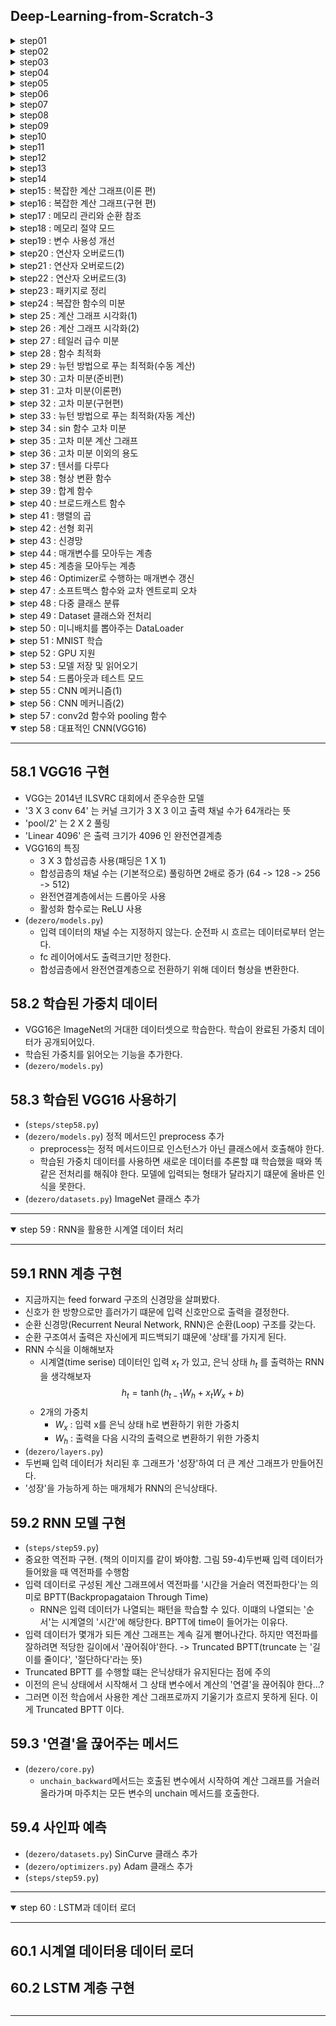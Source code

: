 ## Deep-Learning-from-Scratch-3

<details>
<summary>step01</summary>

---
## 1.1 변수란 
- 상자와 데이터는 별개
- 상자에 데이터가 들어감(할당)
- 상자 속을 보면 데이터를 알 수 있음(참조)

## 1.2 Variable 클래스 구현
- Variable 클래스 선언 
- 클래스로 인스턴스를 만듬. 인스턴스는 데이터를 담은 상자가 됨

## 1.3 [보충] 넘파이의 다차원 배열
- 0차원 배열(0차원 텐서) : 스칼라(scalar)
- 1차원 배열(1차원 텐서) : 벡터(vector) -> 축이 1개
- 2차원 배열(2차원 텐서)  : 행렬(matrix) -> 축이 2개
- 다차원 배열 : 텐서(tensor)
- 3차원 벡터와 3차원 배열은 다른 의
---

</details>

<details>
<summary>step02</summary>

---
## 2.1 힘수란 
- 어떤 변수로부터 다른 변수로의 대응 관계를 정한 것 (x -> *f* -> y)

## 2.2 Function 클래스 구현
- Variable 인스턴스를 다룰 수 있는 함수를 Function 클래스로 구현  
    - Function 클래스는 Variable 인스턴스를 입력받아 Variable 인스턴스를 출력함
    - Variable 인스턴스의 실제 데이터는 인스턴스 변수인 data에 있음

## 2.3 Function 클래스의 이용 
- DeZero 함수의 충족 사항   
    - Function 클래스는 기반 클래스로서, 모든 함수에 공통되는 기능을 구현한다.
    - 구체적인 함수는 Function 클래스를 상속한 클래스에서 구현한다.
- Note : Function 클래스의 forward 메서드는 예외를 발생시킨다. 이렇게 해두면 Function 클래스의 forward 메서드를 직접 호출한 사람에게 '이 메서드는  상속하여 구현해야 한다.' 는 사실을 알려줄 수 있다
---

</details>

<details>
<summary>step03</summary>

---
## 3.1 Exp 함수 구현 
- $y=e^x$ 구현. $e$는 자연로그의 밑, 2.718..., 오일러의 수, 네이피어 상수

## 3.2 함수 연결
- Function 클래스의 __call__ 메서드의 입,출력이 모두 Variable 인스턴스이기 때문에 함수 연결이 가능함
- $y=(e^{x^2})^2$ 계산도 가능
- 어려 함수로 구성된 함수를 **합성 합수** 라고 함
- 일련의 계산으로 계산 그래프로 그림 이유는? 
    - 계산 그래프를 이용하면 각 변수에 대한 미분을 효율적으로 계산할 수 있기 떄문임
    - 변수별 미분을 계산하는 알고리즘이 바로 **역전파**
---

</details>

<details>
<summary>step04</summary>

---
## 4.1 미분이란 
- 미분은 변화율 
    - 물체의 시간에 따른 위치 변화율(위치의 미분)은 속도
    - 시간에 대한 속도 변화율(속도의 미분)은 가속도 
- 정의는 '극한으로 가는 짧은 시간(순간)'에서의 변화량 
$$f'(x)=\displaystyle\lim_{h{\rightarrow}0}{\frac{f(x+h)-f(x)}{h}}$$
- $y=f(x)$가 어떤 구간에서 미분이 가능하다면 $f'(x)$ 도 함수이며, $f(x)$의 도함수라고 함

## 4.2 수치 미분 구현
- 컴퓨터는 극한을 취급할 수 없으니 극한과 비슷한 값으로 대체 
- $h=0.0001(=1e-4)$ 와 같은 매우 작은 값을 이용하여 함수의 변화량을 구하는 방법을 **수치미분**(numerical differentiation)이라고 함
- 수치 미분은 작은 값을 사용하여 '진정한 미분'을 근사함, 따라서 어쩔 수 없이 오차가 포함됨
- 이 오차를 줄이는 방법으로 '중앙차분', $f(x)$와 $f(x+h)$의 차이를 구하는 대신 $f(x-h)$와 $f(x+h)$의 차이를 구함

## 4.3 합성 함수의 미분
- 합성함수 $y=(e^{x^2})^2$ 의 미분
- 미분한 값이 3.297... 이라면, x를 0.5에서 작은 값만큼 변화시키면 y는 작은 값의 3.297...배만큼 변한다는 의미
- 복잡한 함수라도 원하는 함수를 선언한 후 미분 가능, 그러나 수치 미분의 문제가 있음

## 4.4 수치 미분의 문제점
- 수치 미분의 결과에는 오차가 포함되어있음 대부분의 경우 매우 작지만 어떤 계산이냐에 따라 커질 수도 있음
    - 오차가 포함되기 쉬운 이유는 주로 '자릿수 누락'
    - 차이를 구하는 계산은 주로 크기가 비슷한 값들을 다루므로 자릿수 누락이 생겨 유효 자릿수가 줄어들 수 있음
- 더 심각한 문제는 계산량이 많다는 점, 변수가 여러 개인 계산을 미분할 경우 변수 각각을 미분해야하기 떄문
- 신경망에서는 매개변수를 수백만 개 이상 사용하는 것은 일도 아님, 그래서 등장한 것이 **역전파**
- 수치 미분은 구현이 쉽고 거의 정확한 값을 얻을 수 있음, 이에 비해 역전파는 복잡한 알고리즘이라서 버그가 섞여 들어가기 쉬움
- 정확히 구현했는지 확인을 위해 수치미분 결과를 이용, 이를 **기울기 확인**(gradient checking)
---

</details>

<details>
<summary>step05</summary>

---
## 5.1 연쇄 법칙
- 역전파(backpropagation, 오차역전파법)를 이해하는 열쇠는 **연쇄 법칙**(chain rule)
- 연쇄 법칙에 따르면 합성 함수(여러함수가 연결된 함수)의 미분은 구성 함수 각각을 미분한 후 곱한 것과 같다고 함
- $a = A(x)$, $b = B(a)$, $y = C(b)$ $\Rightarrow$ $y = C(B(A(x)))$
$$\frac{dy}{dx} = \frac{dy}{db}\frac{db}{da}\frac{da}{dx}$$
$$\frac{dy}{dx} = \frac{dy}{dy}\frac{dy}{db}\frac{db}{da}\frac{da}{dx}$$
- $\frac{dy}{dy}$는 1

## 5.2 역전파 원리 도출
- 출력에서 입력 방향으로(즉, 역방향으로) 순서대로 계산
$$\frac{dy}{dx} = ((\frac{dy}{dy}\frac{dy}{db})\frac{db}{da})\frac{da}{dx}$$
- 미분값이 오른쪽에서 왼쪽으로 전파되는 것을 알 수 있음, 역전파 

## 5.3 계산 그래프로 살펴보기
- 순전파
$$x \rightarrow A \rightarrow a \rightarrow B \rightarrow b \rightarrow C \rightarrow y$$
- 역전파
$$\frac{dy}{dx} \leftarrow A'(x) \leftarrow \frac{dy}{da} \leftarrow B'(a) \leftarrow \frac{dy}{db} \leftarrow C'(b) \leftarrow \frac{dy}{dy}$$
- 위의 식을 잘 보면 역전파 시에는 순전파 시 이용한 데이터가 필요하다는 것을 알 수 있음 
- 따라서, 역전파를 구하려면 먼저 순전파를 하고 각 합수의 입력변수(x, a, b)의 값을 꼭 기억해둬야함 
---

</details>

<details>
<summary>step06</summary>

---
## 6.1 Variable 클래스 추가 구현
- 미분값도 저장하도록 확장

## 6.2 Function 클래스 추가 구현
- 미분을 계산하는 역전파(backward 메서드) 추가
- forward 메서드 호출 시 건네받은 Variable 인스턴스 유지 추가

## 6.3 Square 과 Exp 클래스 추가 구현
- $y=x^2$, $y=e^x$ 의 각 미분값을 곱해주는 함수 추가

## 6.4 역전파 구현
- 역전파는 $\frac{dy}{dy}=1$ 에서 시작, 출력 y의 미분값을 np.array(1.0)
---

</details>

<details>
<summary>step07</summary>

---
## 7.1 역전파 자동화의 시작
- 역전파 자동화는 변수와 함수의 '관계'를 이해하는 데서 출발
- 함수의 입장에서 변수는 입력 변수(input)와 출력 변수(output)
- 변수의 입장에서 함수는 창조자(creator), 함수에 의해 변수가 만들어짐
- 동적 계산 그래프는 실제 계산이 이루어질 때 변수에 관련 '연결'을 기록하는 방식으로 만들어짐
- Define-by-Run : 데이터를 흘려보냄으로써(Run 함으로써) 연결이 규정된다(Define 된다)는 뜻
- $x \longrightarrow A \longrightarrow a \longrightarrow B \longrightarrow b \longrightarrow C \longrightarrow y$
- $x\xleftarrow{\text{input}}A\xleftarrow{\text{creator}}a\xleftarrow{\text{input}}B\xleftarrow{\text{creator}}b\xleftarrow{\text{input}}C\xleftarrow{\text{creator}}y$

## 7.2 역전파 도전!
```python
y.grad = np.array(1.0)

C = y.creator # 1. 함수를 가져온다.
b = C.input # 2. 함수의 입력을 가져온다.
b.grad = C.backward(y.grad) # 3. 함수의 backword 메서드를 호출한다.
```
```python
B = b.creator # 1. 함수를 가져온다.
a = B.input # 2. 함수의 입력을 가져온다.
a.grad = B.backward(b.grad) # 3. 함수의 backword 메서드를 호출한다.
```
```python
A = a.creator # 1. 함수를 가져온다.
x = A.input # 2. 함수의 입력을 가져온다.
x.grad = A.backward(a.grad) # 3. 함수의 backword 메서드를 호출한다.
```

## 7.3 backward 메서드 추가
(step07.py)

---

</details>

<details>
<summary>step08</summary>

---

## 8.1 현재의 Variable 클래스
- 현재 backward 함수는 이전의 backward를 호출하는 함수
- self.creator 가 None인 변수를 찾을 때까지 backward에서 backward를 호출하고 또 호출하고... 계속 반복 $\rightarrow$ 재귀 구조

## 8.2 반복문을 이용한 구현
(step08.py)

## 8.3 동작 확인
- 재귀보다 반복문이 더 효율적인 이유? 
    - 재귀는 함수를 재귀적으로 호출할 떄 마다 중간 결과를 메모리에 유지하면서(스택을 쌓으면서) 처리를 이어감. 그러나 요즘 컴퓨터의 메모리가 넉넉한 편이여서 큰 문제가 되지 않음.

---

</details>

<details>

<summary>step09</summary>

---
## 9.1 파이썬 함수로 이용하기 
- 기존 방식의  불편한 점 : Square 클래스의 인스턴스 생성 후 호출 
    - 해결방법 : 파이썬 함수 (step09.py)
```
x = Variable(np.array(0.5))
f = Square()
y = f(x)
```

## 9.2 backward 메서드 간소화
- 역전파할 때마다 작성했던 `y.grad = np.array(1.0)` 생략
    - 해결방법 : `np.ones_like()` ( + data, grad 데이터 타입을 같게 하기 위함)

## 9.3 ndarray 만 취급하기
- float, int 타입을 사용하지 않도록 하기 위한 처리
- numpy 의 독특한 관례?!
```
# 예상한 결과
x = np.array([1.0])
y = x ** 2
print(type(x), x.ndim) -> <class 'numpy.ndarray'> 1
print(type(y))         -> <class 'numpy.ndarray'>
```

```
# 문제의 결과 : 출력이 float이 나와버림 (오호...)
x = np.array(1.0)
y = x ** 2
print(type(x), x.ndim) -> <class 'numpy.ndarray'> 0
print(type(y))         -> <class 'numpy.float64'>
```
- 스칼라 값을 걸러내기 위해서 $\rightarrow$ `np.isscalar()`

---

</details>

<details >

<summary>step10</summary>

---
## 10.1 파이썬 단위 테스트
- 파이썬 테스트 때는 표준 라이브러리에 unittest 를 사용하면 편함
- unittest.TestCase를 상속한 SquareTest 클래스 구현
- 기억할 규칙
    - 테스트할 때는 test로 시작하는 메서드를 만들고 그 안에 테스트할 내용을 적음
    - 출력과 기대값이 같은지 확인

```
$ python -m unittest steps/step10.py
``` 
- `-m unittest` 인수를 제공하면 테스트 모드로 실행 가능
- OR python 파일에 `unittest.main()` 추가

## 10.2 square 함수의 역전파 테스트
- (step10.py)

## 10.3 기울기 확인을 이용한 자동 테스트
- 미분의 기댓값을 손으로 입력했으나 이부분은 자동화할 방법이 있다 : 기울기 확인
    - 기울기 확인 : 수치 미분으로 구한 결과와 역전파로 구한 결과를 비교 
- `np.allclose(a, b, rtol=1e-05, atol=1e-08)` : a, b 값이 가까운지 판정, `|a - b| <= (atol + rtol * |b|)` 조건을 만족하면 True

## 10.4 테스트 정리 
- 테스트 파일들은 하나의 장소에 모아 관리하는 것이 일반적
```
$ python -m unittest discover tests
```
- discover 하위 명령을 사용하면 지정한 디렉터리에서 테스트 파일이 있는지 검색하고 발견한 모든 파일을 실행함
- 기본적으로 지정한 디렉터리에서 이름이 test*.py 형태인 파일을 테스트 파일로 인식함(변경할 수 있음)
- DeZero의 깃허브는 트래비스 CI 라는 지속적 통합(CI) 서비스를 연계해둠
    - push -> pull request 병합 -> 매시간 자동으로 테스트 실행 되도록 설정
    - 배지까지 표기하면 소스 코드의 신뢰성을 줄 수 있음

---

</details>

<details>

<summary>step11</summary>

---
## 11.1 Function 클래스 수정 
- 이전 Function 클래스는 '하나의 인수'만 받고 '하나의 값'만 반환
- 지금 인수와 반환값의 타입을 리스트로 바꿈

## 11.2 Add 클래스 구현
- (step11.py)

---

</details>

<details>
<summary>step12</summary>

---
## 12.1 첫 번쨰 개선 : 함수를 사용하기 쉽게
- '정의'할 떄 인수에 별표를 붙이면 호출할 떄 넘긴 인수들을 별표에 붙인 인수 하나로 모아서 받을 수 있음

## 12.2 두 번째 개선 : 함수를 구현하기 쉽도록
- `paking` : 여러개의 객체를 하나의 객체로 합쳐줌 (매개변수에서 *)
- `unpacking` : 여러개의 객체를 포함하고 있는 하나의 객체를 풀어줌 (인자 앞에 *)

## 12.3 add 함수 구현
- (step12.py)
---

</details>

<details>
<summary>step13</summary>

---
## 13.1 가변 길이 인수에 대응한 Add 클래스의 역전파
- 덧셈의 역전파는 출력쪽에서 전해지는 미분값에 1을 곱한값, 상류에서 흘러오는 미분값을 그대로 흘려보내는 것 

## 13.2 Variable 클래스 수정
- (step13.py)

## 13.3 Square 클래스 구현
- (step13.py)
- 단수형인 input에서 복수형인 inputs로 받을 수 있게 수정

---

</details>

<details>
<summary>step14</summary>

---
## 14.1 문제의 원인
```
x = Variable(np.array(3.0))
y = add(x, x)
print('y', y.data)

y.backward()
print('x.grad', x.grad)

>>> y 6.0
>>> x.grad 1
```
- 왜 미분값이 틀렸을까...? 
    - -> 출력쪽에서 전해지는 미분값을 그래도 대입하여 같은 변수를 반복해서 사용할 경우 전파되는 미분값이 덮어쓰여지는 것!!

## 14.2 해결책
- (step14.py)

## 14.3 미분값 재설정
- (step14.py)

---

</details>

<details>
<summary>step15 : 복잡한 계산 그래프(이론 편)</summary>

---
## 15.1 역전파의 올바른 순서
- 같은 변수를 반복해서 사용하거나 여러 변수를 입력받는 함수를 사용하는 계산도 할 수 있어야함
- 현재 복잡한 연결의 역전파는 불가능
- 이를 구현하기 위해 비교적 간단한 그래프에서 시작하려고 함

## 15.2 현재의 DeZero
- 아래의 코드를 보면 처리할 함수는 리스트의 끝에 추가하고 끝에서 꺼낸다
```
class Variable:
...
    def backward(self):
        ...
        while funcs:
            f = funcs.pop()
            ...
            for x, gx in zip(f.input, gxs):
                ...
                funcs.append(x.creator)

```
- 그동안 다뤘던 함수는 항상 하나의 함수를 꺼냈기 때문에 순서를 고려하지 않음

## 15.3 함수 우선순위
- funcs 리스트에 있는 함수 중 출력 쪽에 더 가까운 함수를 꺼낼 수 있어야함
- 변수-함수 를 하나의 세대로 묶어서 입력쪽에 있을 수록 0세대, 출력쪽에 있을 수록 4세대로 먼저 계산해야할 함수를 알 수 있다

---

</details>

<details>
<summary>step16 : 복잡한 계산 그래프(구현 편)</summary>

---
## 16.1 세대 추가
- Variable, Function 클래스에 변수 generation 추가 (step16.py)

## 16.2 세대 순으로 꺼내기 
- sort 메서드를 통해서 generation을 오름차순으로 정렬

## 16.3 Variable 클래스의 backward
- 중첩 합수 : 메서드 안에 메서드 
    - 감싸는 메서드 안에서만 사용한다
    - 감싸는 메서드에 정의된 변수를 사용해야 한다

## 16.4 동작 확인
- (step16.py)

---

</details>


<details>

<summary>step17 : 메모리 관리와 순환 참조</summary>

---
## 17.1 메모리 관리
- 파이썬은 필요 없어진 객체를 메모리에서 자동으로 삭제함
- 코드를 제대로 작성할지 않으면 메모리 누수 또는 메모리 부족 등의 문제가 발생
- 특히 신경망에서는 큰 데이터를 다루는 경우가 많아서 메모리 관리를 제대로 하지 않으면 실행 시간이 오래걸리는 (GPU의 경우 실행할 수조차 없는) 일이 자주 발생함
- 파이썬의 메모리 관리 방식
    1. 참조(reference)수를 세는 방식 : 참조 카운트
    2. 세대(generation)를 기준으로 쓸모없어진 객체(garbage)를 회수(collection)하는 방식 : GC(garbage collection)

## 17.2 참조 카운트 방식의 메모리 관리
- 모든 객체는 카운트가 0인 상태로 생성되고 다른 객체가 참조할 떄 마다 1씩 증가 
- 반대로 객체에 참조가 끊길 때 1씩 감소하다가 0이 되면 파이썬 인터프리터가 회수
- 참조 카운트가 증가하는 경우
    - 대입 연산자를 사용할 떄
    - 함수에 인수로 전달할 때
    - 컨테이너 타입 객체(리스트, 튜플, 클래스 등)에 추가할 때
    ```
    a = obj() # 변수에 대입 : 참조 카운트 1
    f(a) # 함수에 전달 : 함수 안에서는 참조 카운트 2
    # 함수 완료 : 빠져나오면 참조 카운트 1
    a = None # 대입 해제 : 참조 카운트 0
    ```
- 참조 카운트로 해결할 수 없는 문제 -> 순환참조

## 17.3 순환 참조
- 순환 참조 (circular reference) : 참조 카운트가 0이 되지 않고 삭제가 되지 않음
```
a = obj()
b = obj()
c = obj()

a.b = b
b.c = c
c.a = a

a = b = c = None
```
- GC 는 참조 카운트보다 더 영리한 방법으로 불필요한 객체를 찾아냄
- GC 는 메모리가 부족해지는 시점에 파이썬 인터프리터에 의해 자동으로 호출, 물론 명시적 호출도 가능 (gc 모듈 임포트해서 gc.collect() 실행)
- 순환 참조를 만들지 않는 것이 좋음 

## 17.4 weakref 모듈
- weakref.ref 함수를 사용하여 약한 참조를 만들 수 있음
- 약한 참조란 다른 객체를 참조하되 참조 카운트는 증가시키지 않음 

## 17.5 동작 확인
- (step17.py)

---

</details>

<details>

<summary>step18 : 메모리 절약 모드</summary>

---
## 18.1 필요 없는 미분값 삭제
- 모든 변수의 미분값이 생기는 것을 정하는 옵션을 추가 (step18.py)

## 18.2 Function 클래스 복습
- 미분을 하려면 순전파를 수행한 뒤 역전파를 해주면 된다
- 그리고 역전파 시에는 순전파의 결과가 필요하기 떄문에 기억해둔다
- 역전파를 구하지 않는 경우라면 순전파의 모든 결과를 기억할 필요는 없다
- 학습의 경우 미분값을 구해야하지만 추론 시에는 단순히 순전파만 하기 때문에 중간 결과가 필요없다

## 18.3 Config 클래스를 활용한 모드 전환
- 역전파 활성 모드 / 비활성 모드 전환 구조를 위해 `Config` 클래스 선언
- [CAUTION] 설정 데이터는 단 한군데만 존재하는 것이 좋음. 그래서 Config 클래스는 인스턴스화 하지않고 '클레스' 상태로 이용. 인스턴스는 여러 개 생성할 수 있지만 클래스는 항상 하나만 존재하기 때문임

## 18.4 모드 전환
- (step18.py)

## 18.5 with 문을 활용한 모드 전환
- `with` 후처리를 자동으로 수행할 떄 사용하는 구문 예. open, close
- contextlib.contextmanager 데코레이터를 활용해서 config를 설정함 (step18.py)
- getattr 클래스의 값을 꺼내옴, setattr 새로움 값으로 설정가능

---

</details>

<details>

<summary>step19 : 변수 사용성 개선</summary>

---
## 19.1 변수 이름 지정
- 많은 변수를 처리할 것이기에 이름을 붙이기로 함 
- 이후 시각화때도 사용할 수 있음

## 19.2 ndarray 인스턴스 변수
- Variable은 데이터를 담는 '상자' -> 중요한 것은 상자가 아니라 그 안의 '데이터'
- ndarray 의 인스턴스 변수를 사용할 수 있도로고 확장 -> `@property`

## 19.3 len 함수와 print 함수
- (step19.py)

---

</details>

<details>

<summary>step20 : 연산자 오버로드(1)</summary>

---
## 20.1 Mul 클래스 구현
- (step20.py)

## 20.2 연산자 오버로드
- 곱셈 연산자 *를 오버로드 -> `__mul__(self, other)`
- (step20.py)

---

</details>

<details>

<summary>step21 : 연산자 오버로드(2)</summary>

---
## 21.1 ndarray와 함께 사용하기
- `a * np.array(2.0)` 가능하게 하기 위해 as_variable 함수 준비 

## 21.2 float, int와 함께 사용하기
- (step21.py)

## 21.3 문제점 1 : 첫 번째 인수가 float나 int인 경우
- `2.0 * x` 가능하려면 -> `__rmul__(self, other)` 필요함
- (step21.py)

## 21.4 문제점 2 : 좌항이 ndarray 인스턴스인 경우 
- `ndarray + Variable` -> ndarray의 `__add__` 메서드가 호출됨
- 연산자 우선순위를 정해야함 -> `__array_priority__`
    - 우선순위를 정하지 않을 경우 -> `[varivale([3.])]`
    - 우선순위를 정했을 경우 -> `varivale([3.])`

---

</details>

<details>

<summary>step22 : 연산자 오버로드(3)</summary>

---
## 22.1 음수(부호 변환)
- 새로운 연산자를 추가하는 순서
    1. Function 클래스를 상속하여 원하는 함수 클래스 구현(예. Mul 클래스)
    2. 파이썬 함수로 사용할 수 있도록 함(예. mul 함수)
    3. Variable 클래스의 연산자를 오버로드 함(예. Variable.__mul__=mul)
- 위 순서를 반복함 (step22.py)

## 22.2 뺄셈
- 덧셈과 곱셈은 좌항과 우항의 순서를 바꿔도 결과가 같기 때문에 둘을 구별할 필요가 없었으나 뺄셈에서는 구별해야함(`x0 - x1`과 `x1 - x0`의 값은 다름) 따라서 우항을 대상으로 했을 떄 적용할 함수인 rsub(x0, x1)을 별도로 준비해야함

## 22.3 나눗셈
- (step22.py)

## 22.4 거듭제곱
- (step22.py)

---

</details>

<details>

<summary>step23 : 패키지로 정리</summary>

---
## 23.1 파일 구성
- dezero 라는 공통의 디렉터리를 만듬 -> 패키지
```
# 최종 파일 구성
.
├── dezero
│   ├── __init__.py
│   ├── core_simple.py
│   ├── ...
│   └── utils.py
│
├── steps
│   ├── step01.py
│   ├── step02.py
│   ├── ...
│   └── step60.py
│
```

## 23.2 코어 클래스 옮기기
- steps/step22.py -> dezero/core_simple.py

## 23.3 연산자 오버로드
- (dezero/core_simple.py, dezero/__init__.py)

## 23.4 실제 __init__.py 파일
- (dezero/__init__.py)

## 23.5 dezero 임포트하기
- (step23.py)
- `if '__file__' in globals():` -> __file__ 이라는 전역변수가 정의되어 있는지 확인
    - (참고) `__file__` 변수는 파이썬 인터프리터의 인터랙티브 모드와 구글 콜랩에서 실행하는 경우 정의되어있지 않음

---

</details>

<details>

<summary>step24 : 복잡한 함수의 미분</summary>

---
## 24.1 Sphere 함수
- $z=x^2 + y^2$

## 24.2 matyas 함수
- $z= 0.26(x^2 + y^2) - 0.48xy$

## 24.3 Goldstein-Price 함수
$$
\begin{aligned}
f(x, y)=&\ [1+(x+y+1)^2(19-14x+3x^2-14y+6xy+3y^2)]\\
&\ [30+(2x-3y)^2(18-32x+12x^2+48y-36xy+27y^2)]
\end{aligned}
$$ 

## [칼럼] Define-by-Run
- 딥러닝 프레임워크는 동작 방식에 따라 크게 두 가지로 나뉨
    1. 정적 계산 그래프, Define-and-Run
    2. 동적 계산 그래프, Define-by-Run
### 1. Define-and-Run(정적 계산 그래프 방식)
- 직역하면 '계산 그래프를 정의한 다음 데이터를 흘려보낸다'
- 계산 그래프 정의는 사용가자 제공하고, 프레임워크는 주어진 그래프를 컴퓨터가 처리할 수 있는 형태로 변환(컴파일)하여 데이터를 흘려보내는 식
```
# 가상의 Define-and-Run 방식 프레임워크용 코드 예

# 계산 그래프 정의
a = Variable('a')
b = Variable('b')
c = a * b
d = c + Constant(1)

# 계산 그래프 컴파일
f = compile(d)

# 데이터 흘려보내기
d = f(a=np.array(2), b=np.array(3))
```
- 위 정의한 계싼 그래프 4줄의 코드는 실제 계산이 이루어지지 않음, 실제 '수치'가 아닌 기호를 대상으로 프로그래밍 됐음 -> 기호프로그래밍
- 추상적인 계산 절차를 코딩해야함
- 도메인 특화 언어(Domain-Specific-Language, DSL) 사용
    - 프레임워크 자체의 규칙들로 이루어진 언어 
    - 예. 상수는 Constant에 담아라 라는 규칙, 조건에 따라 분기하고 싶다면 if문 \
    (텐서플로에서는 if문의 역할로 tf.cond 연산을 사용)
    ```python
    import tensorflow as tf

    flg = tf.placeholder(dtype=tf.bool)
    x0 = tf.placeholder(dtype=tf.float32)
    x1 = tf.placeholder(dtype=tf.float32)
    y = tf.cond(flg, lambda: x0+x1, lambda: x0*x1) # if문 역할
    ```
    - 딥러닝 여명기에는 Define-and-Run 방식 프레임워크가 대부분
    - 대표적으로 텐서플로, 카페, CNTK (텐서플로 2.0부터는 Define-by-Run 방식도 도입)
    - 다음 세대로 등장한 것이 DeZero에도 채용할 Define-by-Run

### 2. Define-by-Run(동적 계산 그래프 방식)
- '데이터를 흘려보냄으로써 계산 그래프가 정의된다' 
- '데이터 흘려보내기'와 '게산 그래프 구축' 동시에 이루어지는 것이 특징
- DeZero의 경우 사용자가 데이터를 흘려보낼 때 자동으로 계산 그래프를 구성하는 '연결(참조)'를 만듬 \
이 연결이 DeZero의 계산 그래프에 해당함 \
구현 수준에서는 연결리스트로 표현되는데 이를 사용하면 계산이 끝난 후 역방향으로 추적할 수 있음
- Define-by-Run 방식 프레임워크는 넘파이를 사용하는 일반적인 프로그래밍과 같은 형태로 코딩이 가능함
```python
import numpy as np
from dezero import Variable

a = Variable(np.ones(10))
b = Variable(np.ones(10)*2)
c = b * a
d = c + 1
print(d)
```
- 2015년 체이너에 의해 처음 제창되고 이후 많은 프레임워크에 채용되고 있음
- 대표적으로 파이토치, MXNet, DyNet, 텐서플로(2.0 이상에서는 기본값)

### 정적/동적 계산 그래프 방식 장점
||Define-and-Run(정적 계산 그래프)|Define-by-Run(동적 계산 그래프)|
|:--:|:--|:--|
|장점|- 성능이 좋다 <br> - 신경망 구조를 최적화하기 쉽다 <br> - 분산 학습 시 더 편리하다|- 파이썬으로 계산 그래프를 제어할 수 있다 <br> - 디버깅이 쉽다 <br> - 동적인 계산 처리에 알맞다 |
|단점|- 독자적인 언어(규칙)을 익혀야한다 <br> - 동적 계산 그래프를 만들기 어렵다 <br> - 디버깅하기 매우 어려울 수 있다| - 성능이 낮을 수 있다|
- 성능이 중요할 떄는 Define-and-Run
- 사용성이 중요할 떄는 Define-by-Run

---

</details>

<details>

<summary>step 25 : 계산 그래프 시각화(1)</summary>

---
## 25.1 Graphviz 설치하기
- Graphviz 그래프를 시각화 해주는 도구(계산 그래프와 같이 노드와 화살표로 이뤄진 데이터 구조)
    ```
    $ brew install graphviz
    ```
- dot 명령
    ```
    $ dot sample.dot -T png -o sample.png
    ```
    - -o 파일 이름 
    - -T 출력 파일의 형식을 지정 

## 25.2 DOT 언어로 그래프 작성하기
- (dot/sample_1.dot, dot/sample_1.png)

## 25.3 노드에 속성 지정하기 
- 노드의 '색'과 '모양'을 지정할 수 있음
- 각 줄의 '1', '2' 는 노드의 ID를 나타냄, 0 이상의 정수이며 중복되면 안됨
- 해당 ID에 부여할 속성을 대괄호 []안에 적음
- (dot/sample_2.dot, dot/sample_2.png)
- (dot/sample_3.dot, dot/sample_3.png)

## 25.4 노드 연결하기
- ID를 '->' 로 연결하면 됨
- (dot/sample_4.dot, dot/sample_4.png)
---

</details>

<details>

<summary>step 26 : 계산 그래프 시각화(2)</summary>

---
## 26.1 시각화 코드 예
- 계산 그래프를 시각화하는 함수 `get_dot_graph` 라는 이름으로 `dezero/utils.py` 에 구현
- (`get_dot_graph` 구현 후 예시를 코드로 보여줌)

## 26.2 계산 그래프에서 DOT 언어로 변환하기
- (dezero/utils.py)

## 26.3 이미지 변환까지 한번에
- (dezero/utils.py)
---

</details>

<details>

<summary>step 27 : 테일러 급수 미분</summary>

---
## 27.1 sin 함수 구현
- $y=\sin(x)$ 일 때 그 미분은 $\frac{\partial{y}}{\partial{x}}=\cos(x)$
- (steps/step27.py)

## 27.2 테일러 급수 이론
- 테일러 급수란 어떤 함수를 다항식으로 근사하는 방법
- 점 a 에서 f(x)의 테일러 급수. a는 임의의 값, $f'$는 1차 미분, $f''$는 2차 미분, $f'''$는 3차 미분을 뜻함. !기호는 계승(factorial)을 뜻하며 5! = 5 x 4 x 3 x 2 x 1 =120 
    $$f(x)=f(a)+f'(a)(x-a)+\frac{1}{2!}f''(a)(x-a)^2+\frac{1}{3!}f'''(a)(x-a)^3+\cdots$$
- a = 0일 떄의 테일러 급수를 매클로린 전개(Maclaurin's series)라고도 함
    $$f(x)=f(0)+f'(0)x+\frac{1}{2!}f''(0)x^2+\frac{1}{3!}f'''(0)x^3+\cdots$$
- $f(x)=\sin(x)$를 적용해보자
    $$\sin(x)=\frac{x}{1!}-\frac{x^3}{3!}+\frac{x^5}{5!}-\cdots = \displaystyle\sum_{i=0}^{\infty}{\frac{x^{2i+1}}{(2i+1)!}}$$

## 27.3 테일러 급수 구현
- (steps/step27.py)

## 27.4 계산 그래프 시각화
- (steps/step27.py)

---

</details>

<details>

<summary>step 28 : 함수 최적화</summary>

---
## 28.1 로젠브록 함수
- 최적화란 어떤 함수가 주어졌을 때 그 최솟값(또는 최댓값)을 반환하는 '입력(함수의 인수)'을 찾는 일
- 로젠브록 함수(Rosenbrock function)
    $$y=100(x_1-x_0^2)^2+(1-x_0)^2$$
- 답부터 이야기하면 최솟값이 되는 지점은 $(x_0, x_1)=(1, 1)$ 

## 28.2 미분 계산하기
- $(x_0, x_1)=(0.0, 2.0)$ 에서의 미분을 구해보자

## 28.3 경사하강법 구현
- (steps/step28.py)

---

</details>

<details>

<summary>step 29 : 뉴턴 방법으로 푸는 최적화(수동 계산)</summary>

---
## 29.1 뉴턴 방법을 활용한 최적화 이론

$$f(x)=f(a)+f'(a)(x-a)+\frac{1}{2!}f''(a)(x-a)^2+\frac{1}{3!}f'''(a)(x-a)^3+\cdots$$
- 위의 테일러 급수는 1차 미분, 2차 미분, ... 형태로 증가하는데 이를 어느 시점에 중단하면 아래와 같이 $f(x)$를 근사적으로 나타낼 수 있음
    $$f(x)\simeq f(a)+f'(a)(x-a)+\frac{1}{2!}f''(a)(x-a)^2$$
- 근사한 2차 함수는 $y = f(x)$ 에 접하는 곡선으로 2차 함수의 최솟값은 미분 결과가 0인 위치를 확인 하면 됨
    $$
    \begin{aligned}
    \frac{d}{dx}(f(a)+f'(a)(x-a)+\frac{1}{2!}f''(a)(x-a)^2) &= 0 \\
    f'(a) + f''(a)(x-a) &= 0 \\
    x &= a - \frac{f'(a)}{f''(a)}
    \end{aligned}
    $$
- 경사하강법 $x \leftarrow x - \alpha f'(x)$ : 스칼라 값인 $\alpha$를 통해 갱신
- 뉴턴 방법 $x \leftarrow - \frac{f'(x)}{f''(x)}$ : 2차 미분을 활용하여 갱신

## 29.2 뉴턴 방법을 활용한 최적화 구현
- 2차 미분은 아직 자동이 안되므로 수동으로 구하면
    $
    \begin{align}
    y &= x^4 - 2x^2 \\
    \frac{\partial{y}}{\partial{x}} &= 4x^3 - 4x \\
    \frac{\partial^2{y}}{\partial{x^2}} &= 12x^2 - 4
    \end{align}
    $

---

</details>

<details>

<summary>step 30 : 고차 미분(준비편)</summary>

---
## 30.1 확인 1 : Variable 인스턴스 변수
- Variable 클래스의 인스턴스 변수에 대한 복습
```python
class Variable:
    def __init__(self, data, name=None):
        if data is not None:
             if not isinstance(data, np.ndarray):
                  raise TypeError('{}은(는) 지원하지 않습니다.'.format(type(data)))

        self.data = data
        self.name = name
        self.grad = None
        self.creator = None
        self.generation = 0 
```
- 주의할 것은 `data`, `grad` 모두 `ndarray` 인스턴스로 저장한다는 사실
- x = Variabel(np.array(2.0)) -> x.data = object
- x.backward(), x.grad = np.array(1.0) -> x.grad = object

## 30.2 확인 2 : Function 클래스
- Function 클래스의 __call__ 메서드 복습
```python
class Function:
    def __call__(self, *inputs):
        inputs = [as_variable(x) for x in inputs]
        # 순전파 메인 처리
        xs = [x.data for x in inputs]
        ys = self.forward(*xs) 
        if not isinstance(ys, tuple): 
          ys = (ys,)
        outputs = [Variable(as_array(y)) for y in ys]
        
        if Config.enable_backprop:
            self.generation = max([x.generation for x in inputs]) 
            # '연결'을 만듦
            for output in outputs:
                output.set_creator(self)
            self.inputs = inputs 
            self.outputs = [weakref.ref(output) for output in outputs]
        return outputs if len(outputs) > 1 else outputs[0]
```
- 순전파의 메인 처리에서 inputs의 data를 꺼내 리스트에 모으고 forward를 계산
- 연결에서 Variabel과 Function의 관계가 만들어짐, 변수에서 함수로의 연결은 set_creator 메서드에서 만들어짐, 또한 함수의 inputs와 outputs 인스턴스 변수에 저장하여 연결을 유지

## 30.3 확인 3 : Variable 클래스의 역전파 
- backward 메서드 복습
```python
class Variable:
    ...

    def backward(self, retain_grad=False):
      if self.grad is None:
           self.grad = np.ones_like(self.data)
      
      funcs = []
      seen_set = set()

      def add_func(f):
           if f not in seen_set:
                funcs.append(f)
                seen_set.add(f)
                funcs.sort(key=lambda x: x.generation)
      
      add_func(self.creator)
      
      while funcs:
           f = funcs.pop() 

           # 역전파 계산(메인 처리)
           gys = [output().grad for output in f.outputs] # 1
           gxs = f.backward(*gys) # 2
           if not isinstance(gxs, tuple): 
                gxs = (gxs,) 
            
           for x, gx in zip(f.inputs, gxs): # 3
                if x.grad is None:
                      x.grad = gx 
                else:
                      x.grad = x.grad + gx 

                if x.creator is not None:
                     add_func(x.creator)
           if not retain_grad:
                for y in f.outputs:
                     y().grad = None 
```
- 1에서 인스턴스 변수인 grad를 리스트로 모음
- 2에서 backward 메서드에는 ndarray 인스턴스가 담긴 리스트가 전달
- 3에서 출력쪽에서 전파하는 미분값(gxs)을 함수의 입력변수(f.inputs)의 grad로 설정
---

</details>

<details>

<summary>step 31 : 고차 미분(이론편)</summary>

---
## 31.1 역전파 계산 
- 계산의 '연결'은 `Function` 클래스의 `__call__` 메서드에서 만들어짐이 중요
```python
class Sin(Function):
    ...

    def backward(self, gy):
        x = self.inputs[0].data
        gx = gy * np.cos(x) # 구체적인 게산이 이루어짐
        return gx
```
- 만약 역전파를 계산할 때도 '연결' 이 만들어진다면 고차미분을 자동으로 계산할 수 있음!!
- gx.backward()를 호출함으로써 x에 대한 미분이 한 번 더 이루어짐. 즉, x의 2차 미분!

## 31.2 역전파로 계산 그래프 만들기
- DeZero는 Variable 인스턴스를 사용해서 일반적인 계산(순전파)을 하는 시점에 '연결'이 만들어짐
- 즉, 함수의 backward 메서드에서도 ndarray 인스턴스가 아닌 Variable 인스턴스를 사용하면 '연결'이 만들어짐

---

</details>

<details>

<summary>step 32 : 고차 미분(구현편)</summary>

---
## 32.1 새로운 DeZero로!
- 가장 중요한 변화는 Variable 클래스의 인스턴스 변수인 `grad`
- (`dezero/core.py`)

## 32.2 함수 클래스의 역전파
- 역전파 계산은 Variable 인스턴스에 대해 이루어짐
- (`dezero/core.py`)

## 32.3 역전파를 더 효율적으로(모드 추가)
- '역전파 비활성 모드'로 전환하여 역전파 처리를 생략
- 2차 미분이 필요할 경우 `create_graph`를 `True`로 설정

## 32.4 __init__.py 변경
- (`dezero/__init__.py`)

---

</details>

</details>

<details>

<summary>step 33 : 뉴턴 방법으로 푸는 최적화(자동 계산)</summary>

---
## 33.1 2차 미분 계산하기
- (`steps/step33.py`)

## 33.2 뉴턴 방법을 활용한 최적화
- (`steps/step33.py`)

---

</details>

<details>

<summary>step 34 : sin 함수 고차 미분</summary>

---
## 34.1 sin 함수 구현
- (`dezero/functions.py`)

## 34.2 cos 함수 구현
- (`dezero/functions.py`)

## 34.3 sin 함수 고차 미분
- (`steps/step34.py`)

---

</details>

<details>

<summary>step 35 : 고차 미분 계산 그래프</summary>

---
## 35.1 tanh 함수 미분
- `tanh` 는 쌍곡탄젠트 혹은 하이퍼볼릭 탄젠트 라고 읽음
$$y = \tanh(x)=\frac{e^x-e^{-x}}{e^x+e^{-x}}$$
- 입력을 `-1 ~ 1` 사이의 값으로 변환
- 분수 함수의 미분 공식
$$\bigg( \frac{f(x)}{g(x)} \bigg)' = \frac{f'(x)g(x)-f(x)g'(x)}{g(x)^2}$$
- 자연로그에 대해 $\frac{\partial e^x}{\partial x}=e^x$ 이고 $\frac{\partial e^{-x}}{\partial x}=-e^{-x}$ 인 점을 이용하면 아래와 같은 식을 얻음

$$\begin{align}
   \frac{\partial \tanh(x)}{\partial x}&=\frac{(e^x+e^{-x})(e^x+e^{-x})-(e^x-e^{-x})(e^x-e^{-x})}{(e^x+e^{-x})^2} \\
   &= 1-\frac{(e^x-e^{-x})(e^x-e^{-x})}{(e^x+e^{-x})^2} \\
   &= 1-\tanh(x)^2 \\
   &= 1-y^2
\end{align}$$

## 35.2 tanh 함수 구현
- (`dezero/functions.py`)

## 35.3 고차 미분 계산 그래프 시각화
- (`steps/step35.py`)

---

</details>

<details>

<summary>step 36 : 고차 미분 이외의 용도</summary>

---
## 36.1 double backprop 의 용도
- 다음의 두 식이 주어졌을 때 x = 2.0에서 z의 미분 $\frac{\partial z}{\partial x}$ 를 구하라
$$y = x^2$$
$$z = (\frac{\partial y}{\partial x})^3 + y $$

- 손으로 계산했을 때
$$\frac{\partial y}{\partial x} = 2x$$
$$z = (\frac{\partial y}{\partial x})^3 + y = 8x^3 + x^2$$
$$\frac{\partial z}{\partial x} = 24x^2 + 2x$$

- gx = x.grad 는 단순한 변수가 아니라 계산 그래프(식)  
따라서 x.grad 계산 그래프에 대해 추가로 역전파할 수 있음

- (`steps/step36.py`)

## 36.2 딥러닝 연구에서의 사용 예
- WGAN-GP 논문에서 최적화 식에 기울기가 들어있음  
이 기울기는 첫 번째 역전파에서 구할 수 있고 이 기울기를 사용해서 함수를 계산하고 이를 최적화하기 위해 두 번쨰 역전파를 함 -> double backprop

---

</details>

<details>

<summary>step 37 : 텐서를 다루다</summary>

---
## 37.1 원소별 계산
- add, mul, div, sin 등 DeZero의 함수는 입력 출력이 `스칼라` 라고 가정했음
- (`steps/step37.py`)


## 37.2 텐서 사용 시의 역전파
- 텐서를 사용한 역전파를 적용하여면 무엇을 바꿔야할까?  
사실 `텐서`를 사용해도 역전파 코드가 문제없이 작동한다. 그 이유는
    - 우리는 그동안 `스칼라`를 대상으로 역전파를 구현
    - 지금까지 구현한 DeZero 함수에 `텐서`를 건네면 텐서의 원소마다 `스칼라`로 계산
    - 텐서의 원소별 `스칼라`계산이 이루어지면 `스칼라`를 가정해 구현한 역전파는 `텐서`의 원소별 계산에서도 성립


---

</details>

<details>

<summary>step 38 : 형상 변환 함수</summary>

---
## 38.1 reshape 함수 구현
- reshape 함수는 단순히 형상만 변환함. 다시 말해, 구체적인 계산을 하지 않음
- (`steps/step38.py`)
- (`dezero/functions.py`)

## 38.2 Variable 에서 reshape 사용하기
- numpy의 reshape를 ndarray 인스턴스의 메서드로 사용할 수 있고 x.reshape(2, 3) 과  같이 가변 인수도 받음 -> DeZero에서도 같은 방법을 제공하고 싶음
- (`dezero/core.py`)

## 38.3 행렬의 전치
- transpose 구현
- (`dezero/functions.py`)
- (`dezero/core.py`)

---

</details>

<details>

<summary>step 39 : 합계 함수</summary>

---
## 39.1 sum 함수의 역전파
- 덧셈의 미분은 $y=x_0+x_1$ 일 때 $\frac{\partial y}{\partial x_0}=1$, $\frac{\partial y}{\partial x_1}=1$
- 따라서 역전파는 출력쪽에서 전해지는 기울기를 그대로 입력 쪽으로 흘려보내기만 하면 됨
- 원소가 2개 이상인 벡터의 합에 대한 역전파는 출력쪽에서 전해준 값인 1 을 입력변수의 형상과 같아지도록함

## 39.2 sum 함수 구현
- DeZero의 sum함수 역전파에서는 입력변수의 형상과 같아지도록 기울기의 원소를 복사 
- (`steps/step39.py`)

## 39.3 axis와 keepdims
- 합계를 구할 떄 '축'을 지정할 수 있음 -> `axis`
- 입력과 출력의 차원 수(축 수)를 똑같게 유지할지 정하는 플래그 -> `keepdims`
- (`dezero/core.py`)
- (`dezero/functions.py`)
- (`steps/step39.py`)

---

</details>

<details>

<summary>step 40 : 브로드캐스트 함수</summary>

---
## 40.1 broadcast_to 함수와 sum_to 함수(넘파이 버전)
- 넘파이의 `np.broadcast_to(x, shape)` 함수는 ndarray 인스턴스인 `x`의 원소를 복제하여 `shape` 인수로 지정한 형상이 되도록 해줌
- (`steps/step40.py`)
- 브로드캐스트(원소 복사)가 수행된 후 역전파는?
    - 기울기의 `합`을 구함
- broadcast_to 의 역전파는 sum_to
- `sum_to(x, shape)` 함수는 `x`의 원소 합을 구해 `shape` 형상으로 만들어주는 함수
- sum_to 의 역전파는 broadcast_to

## 40.2 broadcast_to 함수와 sum_to 함수(DeZero 버전)
- (`dezero/functions.py`)

## 40.3 브로드캐스트 대응
- (`steps/step40.py`)
- (`dezero/core.py`)

---

</details>

<details>

<summary>step 41 : 행렬의 곱</summary>

---
## 41.1 벡터의 내적과 행렬의 곱
- 벡터의 내적 : 벡터 $\textbf{a} = (a_1, \cdots , a_n)$, $\textbf{b} = (b_1, \cdots , b_n)$ 가 있다고 가정했을 때, 두 벡터의 내적은 아래와 같음. 두 벡터 사이의 대응 원소의 곱을 모두 더한 값 $$\textbf{ab} = a_1 b_1 + a_2 b_2 \cdots + a_n b_n$$
- 행렬의 곱 : 왼쪽 행렬의 '가로 방향 벡터'와 오른쪽 행렬의 '세로 방향 벡터' 사이의 내적을 계산
- (`steps/step41.py`)

## 41.2 행렬의 형상 체크
- 행렬과 벡터를 사용한 계산에서는 '형상'에 주의해야 함! 
- 3 X 2 행렬 $\textbf{a}$ 와 2 X 4 행렬 $\textbf{b}$ 를 곱하여 3 X 4 행렬 $\textbf{c}$ 가 만들어질 때,  
행렬 $\textbf{a}$ 와 행렬 $\textbf{b}$ 의 대응하는 차원(축)의 원소 수가 일치해야 함

## 41.3 행렬 곱의 역전파
- DeZero는 행렬 곱 계산을 MatMul 클래스와 matmul 함수로 구현함
- matmul 은 matrix multiply 약자 
- (어렵다... 이해가 어려워...)
- (`dezero/functions.py`)

---

</details>

<details>

<summary>step 42 : 선형 회귀</summary>

---
## 42.1 토이 데이터셋 
- 100개의 토이 데이터셋 준비 
```python
import numpy as np

np..random.seed(0) # 시드값 고정
x = np.random.rand(100, 1)
y = 5 + 2 * x + np.random.rand(100, 1) # y에 무작위 노이즈 추가
```

## 42.2 선형 회귀 이론
- x로부터 실숫값 y를 예측하는 것 : 회귀(regressions)
- 선형 관계를 가정하기에 $y=Wx+b$ 식으로 표현 ($W$는 스칼라값)
- 우리의 목표인 $y=Wx+b$을 찾으려고 할 때, 예측치의 차이인 잔차(residual)을 최소화 해야함
- 모델의 성능이 얼마나 `나쁜가`를 평가하는 함수 -> 손실함수(loss function) 
- 선형 회귀는 손실함수로 평균 제곱 오차(mean squared error)를 이용
$$L = \frac{N}{1}\sum^{N}_{i=1}(f(x_i)-y_i)^2$$
- 손실 함수의 출력이 최소화하는 $W$와 $b$를 찾는 것

## 42.3 선형 회귀 구현
- (`steps/step42.py`)

## 42.4 [보충] DeZer의 mean_squared_error 함수
- 이전 코드
```python
def mean_squared_error(x0, x1):
    diff = x0 - x1
    return F.sum(diff ** 2) / len(diff)
```
- 이름 없는 변수 3가지 -> 메모리 잡아먹는 친구들
    - x0 - x1 = ?
    - ? ** 2 = ??
    - sum(??) = ???
- 조금 더 나은 방식 도입 (`dezero/functions.py`)


---

</details>


<details>

<summary>step 43 : 신경망</summary>

---
## 43.1 DeZero의 linear 함수
- 선형회귀를 수행한 계산은 '행렬의 곱' 과 '덧셈'
```
y = F.matmul(x, W) + b
```
- 이 변환을 선형 변환(linear transformation) or 아핀 변환(affine transformation)
- 클래스를 상속하여 함수 클래스를 선언하는 방식이 메모리를 더 효율적으로 사용함 (참고. 42.4)
- 그러나 클래스를 선언하지 않고 메모리를 효율적으로 사용할 수 있는 방법도 있음!!
    - 위 선형회귀 식에서 역전파를 구할 때, $x+W$를 담은 변수는 역전파시 사용하지 않음
    - (`dezero/functions.py`)
- 신경망에서 메모리으 대부분을 차지하는 것이 중간 계산 결과인 텐서(ndarray 인스턴스)이다. 특히 큰 텐서를 취급하는 경우 ndarray 인스턴스가 거대해지므로 불필요한 ndarray 인스턴스는 즉시 삭제하는 것이 바람직하다. 

## 43.2 비션형 데이터셋
- (`steps/step43.py`)
- 비선형 함수인 sine 함수 사용

## 43.3 활성화 함수와 신경망
- 선형 변환은 입력 데이터를 선형으로 변환
- 신경망은 출력에 비선형 변환을 수행함 -> 활성화 함수(activation function)
- 대표적으로 ReLU함수와 sigmoid function 등이 있음
$$y = \frac{1}{1 + \exp(-x)}$$
- (`dezero/functions.py`)

## 43.4 신경망 구현
- 2층 신경망은 다음처럼 구현할 수 있음
```python
W1, b1 = Variable(...), Variable(...)
W2, b2 = Variable(...), Variable(...)

def predict(x):
    y = F.linear(x, W1, b1) # 또는 F.linear_simple(...)
    y = F.sigmoid(y) # 또는 F.sigmoid_simple(y)
    y = F.linear(y, W2, b2)
    return y
```
- (`steps/step43.py`)
- 추론을 제대로 하려면 `학습`이 필요하고 학습에서는 추론을 처리한 후 손실함수를 추가하고 손실함수의 출력을 최소화하는 매개변수를 찾느다. 

---

</details>

<details>

<summary>step 44 : 매개변수를 모아두는 계층</summary>

---
## 44.1 Parameter 클래스 구현
- 매개변수는 경사하강법 등의 최적화 기법에 의해 갱신되는 변수. 가중치와 편향이 매개변수에 해당함
- 매개변수 자동화를 위한 클래스 선언(Parameter, Layer)
- (`steps/step44.py`)
- Parameter 인스턴스와 Variable 인스턴스를 조합하여 계산할 수 있고 isinstance 함수로 구분할 수 있음

## 44.2 Layer 클래스 구현
- Layer는 DeZero의 Function 클래스와 마찬가지로 변수를 변환하는 클래스  
그러나 매개변수를 유지한다는 점에서 다름, 매개변수를 유지하고 매개변수를 사용해 변환함
- (`dezero/layers.py`)
    - `__setattr__` 인스턴스 변수를 설정할 떄 호출하는 특수 메서드
    - `__setattr__(self, name, value)`는 이름이 name인 인스턴스 변수에 값으로 value로 전달해줌 
    - value가 Parameter 인스턴스라면 self._params 에 name을 추가함 
- (`steps/step44.py`)
- (`dezero/layers.py`)
    - `__call__` 메서드는 입력받은 인수를 건네 forward 메서드를 호출. forward 메서드는 자식 클래스에서 구현할 것
    - `yield` 는 return 처럼 사용할 수 있음. 
        - return 은 처리를 종료하고 값을 반환
        - `yield` 는 처리를 일시중지(suspend)하고 값을 반환 -> 작업을 재개(resume)할 수 있음

## 44.3 Linear 클래스 구현
- 함수로서의 Linear 클래스가 아니라 계층으로서의 Linear 클래스 구현
- (`steps/step44.py`)
    - DeZero의 linear 함수(linera_sample)를 호출할 뿐
- (`dezero/layers.py`)
    - 더 나은 방법이 있었으니, 가중치 $W$를 생성하는 시점을 늦추는 방식
    - 구체적으로 가중치를 forward 메서드에서 생성함으로써 Linear 클래스의 입력크기를 자동으로 결정할 수 있음
    - 주목할 점은 in_size를 지정하지 않아도 된다는 것 

## 44.4 Layer를 이용한 신경망 구현
- sin 함수의 데이터셋에 대한 회귀 문제를 다시 풀어보자

---

</details>

<details>

<summary>step 45 : 계층을 모아두는 계층</summary>

---
## 45.1 Layer 클래스 확장
- Layer 클래스를 사용하면 매개변수를 직접 다루지 않아도 되서 편하지만 Layer 인스턴스 자체를 관리해야함 -> Layer 클래스 확장 
- Layer 안에 다른 Layer 가 들어가는 구조 
- (`dezero/layers.py`)
    - Layer 인스턴스 이름도 params에 추가
    - params 매서드는 _params 에서 name을 꺼내 해당하는 객체를 obj로 꺼냄. 이떄 obj 가 Layer 라면 obj.params()를 호출
    - `yield` 를 사용한 함수를 제너레이터(generator) 라고 함.  제너레이터를 사용하여 또 다른 제너레이터를 만들고자 할 때는 `yield from`을 사용 
- (`steps/step45.py`)
    - Layer 클래스 하나로 신경망의 매개변수를 한꺼번에 관리할 수 있음
    - Layer 클래스를 상속하여 모델 전체를 클래스로 정의할 수 있음

## 45.2 Model 클래스
- 모델은 '사물의 본질을 단순하게 표현한 것'이라는 뜻
- 머신러닝에서도 마찬가지. 복잡한 패턴이나 규칙이 숨어 있는 현상을 수식을 사용하여 단순하게 표현한 것. 신경망도 수식으로 표현할 수 있는 함수 -> `모델`
- (`dezero/layers.py`)
    - Layer 클래스 기능을 이어받으며 시각화 메서드 하나 추가

## 45.3 Model을 사용한 문제 해결
- (`steps/step45.py`)
    - sin 함수로 생성한 데이터셋 회귀 문제를 Model 클래스를 이용하여 다시 풀어보자 

## 45.4 MLP 클래스
- (`dezero/models.py`)
    - fc(full connect)의 약자로 `fc_output_sizes`에 신경망을 구성하는 출력크기를 튜플 또는 리스트로 전달 
    - (10, 1)를 넣으면 2개의 Linear 계층을 만듬
    - MLP (Multi-Layer Perception)의 약자로 다층 퍼셉트론이라고 함. 완전연결계층 신경망의 별칭으로 흔히 쓰임

---

</details>

<details>

<summary>step 46 : Optimizer로 수행하는 매개변수 갱신</summary>

---
## 46.1 Optimizer 클래스
- 매개변수 갱신을 위한 기반 클래스는 Optimizer 
- 구체적인 최적화 기법은 Optimizer 클래스를 상속한 곳에서 구현 
- (`dezero/optimizer.py`)
    - 초기화 메서드 : target, hooks 인스턴스 초기화
    - setup 메서드 : 매개변수를 갖는 클래스를 target 인스턴스로 설정
    - update 메서드 : 매개변수 갱신, None 은 건너뜀
    - update_one 메서드 : 구체적인 매개변수 갱신을 재정의하는 곳
    - add_hook : 매개변수 갱신 전 전처리 해주는 기능

## 46.2 SGD 클래스 구현
- 경사하강법으로 매개변수를 갱신하는 클래스 구현 
- (`dezero/optimizers.py`)
    - `SGD` 는 확률적경사하강법(Stochastic Gradient Descent)의 약자
    - 확률적이라는 말은 데이터 중 무작위(확률적으로) 선별한 데이터에 대해 경사하강법을 수행하는 것 

## 46.3 SGD 클래스를 사용한 문제 해결
- (`steps/step45.py`)

## 46.4 SGD 이외의 최적화 기법
- 대표적인 최적화 기법 Momentum, AdaGrad, AdaDelta, Adam 등등
- Optimizer 클래스를 도입한 첫번째 목표는 이처럼 다양한 최적화 기법을 손쉽게 전환하기 위함 
- Momentum 구현 (`dezero/optimizers.py`)
    - $W \leftarrow W+v$ 여기서 $v$는 물리학에서의 속도를 의미
    - $v \leftarrow \alpha v - \eta \frac{\partial L}{\partial W}$ $W$는 갱신할 매개변수,   
    $\frac{\partial L}{\partial W}$ 는 기울기($W$에 관한 손실함수 $L$의 기울기), $\eta$는 학습률,  
    $\alpha v$는 물체가 아무 힘도 받지 않을 때 서서히 감속시키는 역할($\alpha$ 는 0.9로 설정)
    - 속도에 해당하는 데이터들은 `self.vs` 에 유지
    - `update_one`이 호출될 때 매개변수와 같은 타입의 데이터를 생성

---

</details>

<details>

<summary>step 47 : 소프트맥스 함수와 교차 엔트로피 오차</summary>

---
## 47.1 슬라이스 조작 함수
- 다중 클래스 분류(multi-class classification) 도전
- 사전 준비로 `get_item` 이라는 편의 함수를 하나 추가한다.
- __구현은 부록 B__ (`dezero/functions.py`)
```python
import numpy as np
import dezero.functions as F
from dezero import Variable

x = Variable(np.array([[1,2,3], [4,5,6]]))
y = F.get_item(x, 1)
print(y)
```
```
# 결과
variable([4 5 6])
```
- 다차원 배열 중 일부를 슬라이스하여 뽑아준다.
- 역전파도 수행한다. 
```python
y.backward()
print(x.grad)
```
```
variable([[0. 0. 0.]
          [1. 1. 1.]])
```
- 슬라이스로 인한 계산은 데이터 일부를 수정하지 않고 전달하는 것이다.
- 따라서 그 역전파는 원래의 다차원 배열에서 데이터가 추출된 위치에 해당 기울기를 설정하고 그 외에는 0으로 설정한다. 

## 47.2 소프트맥스 함수
- (`steps/step47.py`)
    - x의 형상은 (1, 2)
    - 신경망 출력은 (1, 3) -> 3개의 클래스
    - 이 신경망의 출력은 단순한 '수치'인데, 이 수치를 '확률'로 변환할 수 있다.  
-> 소프트맥스 함수(softmax function)
    $$p_k = \frac{\exp (y_k)}{\sum^{n}_{i=1}(\exp (y_i))}$$ 
    - n은 클래수 수, k 번째 출력 $p_k$를 구하는 식
    - 분자는 입력 $y_k$의 지수함수, 분모는 모든 입력의 지수함수의 총합
- 배치(batch) 데이터에도 소프트맥스 함수를 적용할 수 있도록 확장한다.
- (`dezero/functions.py`)
    - x는 2차원이라고 가정한다.

## 47.3 교차 엔트로피 오차
- 선형 회귀에서는 손실 함수로 평균 제곱 오차(mse)
- 다중 클래스 분류에서 손실 함수는 교차 엔트로피 오파(cross entropy error)
$$L = -\sum_k(t_k \log{p_k})$$
- $t_k$는 정답 데이터의 k 차원째 값을 나타내며, 정답이면 1 아니면 0으로 기록된다.
- 이러한 표현 방식을 원핫 벡터(one-hot vector)라고 한다.
    - 벡터를 구성하는 여러 원소 중 하나만 핫(hot, 값이 1이다)하다는 뜻
- 예로 $t = (0, 0, 1)$, $p = (p_0, p_1, p_2)$ 인 경우 대입하면 $L=-\log{p_2}$ 이다. 그러므로 아래와 같이 간단하게 표현이 가능하다.
$$L=-\log{ p [t]}$$

---

</details>

<details>

<summary>step 48 : 다중 클래스 분류</summary>

---
## 48.1 스파이럴 데이터셋
- 스파이럴 : 나선형 혹은 소용톨이 모양이라는 뜻
- (`steps/step48.py`, `steps/step48_plot.png`)

## 48.2 학습 코드
- (`steps/step48.py`)
    - `softmax_cross_entropy` 클래스 선언이 필요함
- (`steps/step48_loss_plot.png`)
- (`steps/step48_plot.png`)
- (`steps/step48_results.png`)

---

</details>

<details>

<summary>step 49 : Dataset 클래스와 전처리</summary>

---
## 49.1 Dataset 클래스 구현
- 100만개와 같은 거대한 데이터셋을 하나의 ndarray 인스턴스로 처리하면 모든 원소를 한꺼번에 메모리에 올려야하는 문제가 있다.
- Dataset 클래스는 기반 클래스로서의 역할을 하고 사용자가 실제로 사용하는 데이터셋은 이를 상속하여 구현하게 할 것이다. 
- (`dezero/datasets.py`)
    - train 인수는 '학습'이나 '테스트'이나를 구별하기 위한 플래그
    - 인스턴스 변수 data와 label에는 각각 입력 데이터와 레이블을 보관한다.
    - 자식 클래스에서는 prepare 메서드가 데이터 준비 작업을 하도록 구현해야한다. 
    - 중요한 메서드는 `__getitem__`과 `__len__` 이다.
    - 두 메서드(인터페이스)를 제공해야지만 'DeZero 데이터셋'이라고 할 수 있기 때문이다.
        - `__getitem__` 은 파이썬의 특수 메서드로 x[0], x[1]처럼 괄호를 사용해 접근할 때 동작을 정의한다.
        - 단순히 지정된 인덱스에 위치하는 데이터를 꺼냅니다.
        - 레이블 데이터가 없다면 None을 반환한다.
        - `__len__` len 함수를 사용할 때 호출된다.  

## 49.2 큰 데이터셋의 경우
- 데이터셋이 훨씬 크다면..?
```python
class BigData(Dataset):
    def __getitem__(index):
        x = np.load('data/{}.npy'.format(index))
        t = np.load('label/{}.npy'.format(index))
        return x, t

    def __len__():
        return 1000000
```
- 각 100만개씩 데이터가 저장되어 있다고 가정했을 때, BigData 클래스를 초기화 할 때는 데이터를 읽지 않고, 데이터에 접근할 때 비로소 읽게 하는 것이다.
- 'DeZero 데이터셋'이 되기 위한 요건은 `__getitem__`, `__len__` 두 메서드를 구현 하는 것이다.

## 49.3 데이터 이어 붙이기
- 신경망을 학습시킬 때는 데이터셋 중 일부를 미니배치로 꺼낸다.
```python
train_set = dezero.datasets.Spiral()

batch_index = [0, 1, 2]
batch = [train_set[i] for i in batch_index]
# batch = [(data_0, label_0), (data_1, label_1), (data_2, label_2)]
```

## 49.4 학습 코드
- (`steps/step49.py`)
- batch로 불러와서 학습 하는 코드

## 49.5 데이터셋 전처리
- 모델에 데이터를 입력하기 전에 데이터를 특정한 형태로 가공하는 전처리가 많다.
- 예로 이미지 회전, 좌우 반전 등등 인위적으로 늘리는 기술 -> 데이터 확장(data augmentation)
- (`dezero/datasets.py`)
```python
def f(x):
    y = x / 2.0
    return y

train_set = dezero.datasets.Spiral(trainsform=f)
```
- 입력 데이터의 1/2로 스케일 변환하는 전처리 예
- noramlize 하는 코드, 순서대로 전처리를 하는 코드 -> 파일을 참조..
---

</details>

<details>

<summary>step 50 : 미니배치를 뽑아주는 DataLoader</summary>

---
## 50.1 반복자란
- 반복자(iterator)는 원소를 반복해서 꺼내준다.
- (`steps/step50.py`)
- (`dezero/dataloaders.py`)
    - dataset : Dataset 인터페이스를 만족하는 인스턴스
    - batch_size : 배치 크기
    - shuffle : 에포크별로 데이터셋을 뒤섞을지 여부 

## 50.2 DataLoader 사용하기
- (`steps/step50.py`)

## 50.3 accuracy 함수 구현하기
- (`dezero/functions.py`)

## 50.4 스파이럴 데이터셋 학습 코드
- (`steps/step50.py`)

---

</details>

<details>

<summary>step 51 : MNIST 학습</summary>

---
## 51.1 MNIST 데이터셋
- MNIST 데이터셋 가져오고 살펴보기
- (`dezero/datasets.py`) -> `MNIST` 클래스 가져옴..
- (`dezero/transform.py`) -> 전부 가져옴..
- (`dezero/utils.py`) -> `download function` 메서드들 가져옴..
    - **다시 자세히 살펴봐야함..!!**
- (`steps/step51.py`)

## 51.2 MNIST 학습하기
- (`steps/step51.py`)

## 51.3 모델 개선하기
- 현재 구현된 MLP의 활성화 함수는 시그모이드(sigmoid)
- 역사가 깊은 활성화 함수지만 최근에는 ReLU(rectified linear uniut)가 대세
$$h(x) = \begin{cases}x & (x > 0)\\0 & (x \leq 0)\end{cases} $$
- (`dezero/functions.py`)
    - `forward` 에서 `np.maximum(x, 0.0)` 에 의해 x의 원소와 0.0 중 큰 쪽을 반환한다.
    - `backward` 에서 0 이하일 경우 기울기를 0으로 설정해야하기에 mask 를 이용해 출력에서 전해지는 기울기를 통과시킬지 정한다. 
- (`steps/step51.py`)
    - 3층 신경망 사용
    - 활성화 함수 ReLU 사용
- (칼럼 내용은... 추후에 정리해서 추가하자...)

---

</details>

<details>

<summary>step 52 : GPU 지원</summary>

---
## 52.1 쿠파이 설치 및 사용 방법
- 딥러닝 계산은 '행렬의 곱'이 대부분
- 행렬의 곱은 곱셈과 덧셈으로 병렬로 계산하는게 가능하고, GPU가 훨씬 뛰어난다.
```bash
$ pip install cupy
```
- 쿠파이의 장점은 넘파이와 API가 거의 같다는 것이다.
```python
import cupy as cp

x = cp.arange(6).reshape(2, 3)
print(x)

y = x.sum(axis=1)
print(y)
```
- 쿠파이로 바꾸기 위해서는 두가지를 알아야 한다.
```python
import numpy as np
import cupy as cp
# 넘파이 -> 쿠파이
n = np.array([1, 2, 3])
c = cp.asarray(n)
assert type(c) == cp.ndarray

# 쿠파이 -> 넘파이
c = cp.array([1, 2, 3])
n = cp.asnumpy(c)
assert type(n) == np.ndarray
```
- 첫번째 : 서로 전환이 가능하나 이는 최소화 해야한다. 왜냐하면, 메인 메모리에서 GPU 메모리로 전송되는 과정에서 다량의 데이터의 경우 병목이 발생하기 때문이다.
```python
# x가 넘파이 배열인 경우 
x = np.array([1, 2, 3])
xp = cp.get_array_module(x)
assert xp == np

# x가 쿠파이 배열인 경우
x = cp.array([1, 2, 3])
xp = cp.get_array_module(x)
assert xp == cp
``` 
- 두번째 : `get_array_module(x)`은 x 배열에 적합한 모듈을 돌려준다.
### 설치가 안되는데...? ㅎㅎㅎ 우선 코드는 작성해보자...

## 52.2 쿠다 모듈
- (`dezero/cuda.py`)

## 52.3 Variable/Layer/DataLoader 클래스 구현
- (`dezero/core.py`)
- (`dezero/layers.py`)
- (`dezero/dataloader.py`)

## 52.4 함수 수가 구현
- (`dezero/functions.py`)
- (`dezero/core.py`)

## 52.5 GPU로 MNIST 학습하기
- (`steps/step52.py`)

---

</details>

<details>

<summary>step 53 : 모델 저장 및 읽어오기</summary>

---
## 53.1 넘파이의 save 함수와 load 함수
- 모델이 가지는 매개변수를 외부 파일로 저장하고 다시 읽어오는 기능 구현
- 학습 중인 모델의 '스냅샷'을 저장하거나 이미 학습된 매개변수를 읽어와서 추론만 수행할 수 있다.
- DeZero의 매개변수는 Parameter 클래스로 구현되어 있고, Parameter의 데이터는 인스턴스 변수 data 에 ndarray 인스턴스로 보관되므로 이 인스턴스를 외부 파일로 저장하는 것
- (`steps/step53.py`)

## 53.2 Layer 클래스의 매개변수를 평평하게
- Layer 클래스는 계층의 구조를 표현한다. 계층은 Layer 안에 다른 Layer 가 들어가는 중첩 형태의 구조를 취한다.
```python
layer = Layer()

l1 = Layer()
l1.p1 = Parameter(np.array(1))

layer.l1 = l1
layer.p2 = Parameter(np.array(2))
layer.p3 = Parameter(np.array(3))
```
- 위와 같은 계층구조를 하나의 평평한 딕셔너리 로 뽑아내기위해 Layer 클래스에 _flatten_params 메서드를 추가한다.
```python
params_dict = {}
lay._flatten_params(params_dict)
print(params_dict)

>>> {'p2':variable(2), 'l1/p1':variable(1), 'p3':variable(3)}
```
- (`dezero/layers.py`)

## 53.3 Layer 클래스의 save 함수와 load 함수 
- (`dezero/layers.py`)
    - `save_weights` 메서드는 먼저 `self.to_cpu()`를 호출하여 데이터가 메인 메모리에 존재함을 보장한다.
    - ndarray 로 이뤄진 딕셔너리를 만들고 `np.savez_compressed` 함수를 호출하여 데이터를 외부 파일로 저장한다.
    - `load_weights`메서드는 `np.load` 함수로 데이터를 읽은 후 대응하는 키 데이터를 매개변수로 설정한다. 

---

</details>

<details>

<summary>step 54 : 드롭아웃과 테스트 모드</summary>

---
## 54.1 드롭아웃이란 
- 신경망 학습에서는 과대적합이 자주 문제이고 그 원인과 대안은
    - 훈련 데이터가 적음 -> 데이터를 확보하거나 인위적으로 늘리는 데이터 확장을 이용
    - 모델의 표현력이 지나치게 높음 -> 가중치 감소(Weight Decay), 드롭아웃(Dropout), 배치 정규화(Batch Normalization) 등이 유효함
- 드롭아웃을 적용하려면 학습과 테스트를 구분해서 처리해야한다.
- 드롭아웃은 뉴런을 임의로 삭제(비활성화)하면서 학습하는 방법이다.
- 학습 시 은닉층 뉴런을 무작위로 골라 삭제한다.
- (`steps/step54.py`)
- 앙상블과 dropout은 가까운 관계. 
    - 앙상블은 독립적으로 여러 모델을 학습한 후 테스트 시 출력한 값들의 평균을 결과로 낸다.
    - dropout은 학습 시 임의로 뉴런을 삭제하는데, 이를 매번 다른 모델을 학습하고 있다고 해석할 수 있기 때문이다.

## 54.2 역 드롭아웃
- 역 드롭아웃은 스케일 맞추기를 '학습할 때' 수행한다.
- 앞 절에서 스케일을 맞추기 위해 '테스트할 때' scale을 곱했다. 
- 그래서 이번에는 학습할 때 미리 1/scale 을 곱해두고 테스트 때는 아무런 동작도 하지 않는다. 
- 역 드롭아웃도 보통의 드롭아웃과 원리는 같지만 나름의 장점이 있다.
    - 테스트 시 아무런 처리를 하지 않기 떄문에 속도가 살짝 향상
    - 학습할 때 dropout_ratio를 동적으로 변경할 수 있다.
    - 예로 첫 학습때는 0.433 두번째 학습때는 0.563 등등

## 54.3 테스트 모드 추가
- 드롭아웃을 사용하려면 학습 단계인지 테스트 단계인지 구분해야 한다.
- (`dezero/core.py`)
    - `Config` 에 train 변수를 추가
    - 그 다음 `test_mode` 함수를 추가. with 문과 함께 사용하면 with 블록 안에서만 `Config.train`이 False 로 전환된다.
- (`dezero/__init__.py`) 
    - `Config` 와 `test_mode` 추가

## 54.4 드롭아웃 구현
- (`dezero/functions.py`)


---

</details>

<details>

<summary>step 55 : CNN 메커니즘(1)</summary>

---
## 55.1 CNN 신경망의 구조
- CNN, 합성곱 신경망, Convolutional Neural Network
- 이미지 인식, 음성 인식, 자연러 처리 등 다양한 분야에서 사용된다.
- CNN도 지금까지 다룬 신경망처럼 계층을 조합해서 만든다.
- 합성곱층(convolution layer), 풀링층(pooling layer) 등장
- 지금까지의 `Linear -> ReLU` 가 `Conv -> ReLU -> (Pool)` 로 대체되었다고 생각하면 된다.

## 55.2 합성곱 연산
- CNN에는 합성곱층이 사용된다.
- 이미지 처리에서 말하는 '필터 연산'에 해당된다.
- 입력 데이터에 필터 윈도(window)를 일정 간격으로 이동시키며 적용한다. 
- 필터와 입력의 해당 원소를 곱하고 총합을 구한다.
- `입력 (4, 4) * 필터 (3, 3) -> 출력 (2, 2)`
- 필터(filter)는 커널(kernel)이라고도 쓰인다. 
- 합성곱층도 완전연결계층처럼 '편향'이 존재한다. 
- 편향은 필터링 후 더해준다. 여기서 편향은 하나뿐. 브로드캐스트 되어 더해진다.

## 55.3 패딩
- 패딩 처리 : 합성곱층의 주요 처리 전 입력 데이터 주위에 고정값(가령 0등)을 채우는 것
- `입력 (4+2, 4+2) * 필터 (3, 3) -> 출력 (4, 4)`
- 사용하는 주된 이유는 출력 크기를 조정하기 위해서이다.
- 합성곱 연산을 거칠 때 공간이 축소되다보면 어느 순간 합성곱 연산을 할 수 없게 되기 떄문이다.


## 55.4 스트라이드
- 스트라이드(stride, 보폭) : 필터를 적용하는 위치의 간격
- `입력 (7, 7) * 필터 (3, 3) -> (스트라이드 2) -> (3, 3)`

## 55.5 출력 크기 계산 방법
- 패딩을 늘리면 출력 데이터의 크기가 커지고, 스트라이드를 크게하면 반대로 작아진다.
- 출력 크기에 영향을 주는 패딩과 스트라이드를 활용해 출력 크기를 계산하는 식은 다음과 같다.
- (`steps/step55.py`)
- (`dezero/utils.py`)

---

</details>

<details>

<summary>step 56 : CNN 메커니즘(2)</summary>

---
## 56.1 3차원 텐서
- 사진에서 가로/세로 뿐 아니라 RGB처럼 '채널 방향'으로도 데이터가 쌓여있기 때문에 3차원 데이터(3차원 텐서)를 다뤄야 한다.
- 합성곱 연산 절차는 2차원 텐서일 때와 똑같다. 깊이 방향으로 데이터가 늘어난 것을 제외하면 필터가 움직이는 것, 계산 방법도 동일하다.
- 주의점은 '채널'수를 똑같이 맞춰줘야한다는 것이다.

## 56.2 블록으로 생각하기
- 3차원 텐서에 대한 합성곱 연산은 직육면체 블록을 생각하면 이해가 쉽다.
- 데이터가 (채널(channel), 높이(height), 너비(width)) 순서로 정렬되어 있다고 가정하자.
- `입력 (C, H, W) * 필터 (C, KH, KW) -> 출력 (1, OH, OW)`, 특징 맵(feature map)
- 여러개의 특징맵을 갖고 싶다면, 다수의 필터(가중치)를 사용하면 된다.
- 입력 (C, H, W) * 필터 (OC, KH, KW) -> 출력 (OC, OH, OW)
    - 위처럼 합성곱 연산에서는 필터 수도 고려해야 한다. 따라서 필터의 가중치 데이터는 4차원 텐서인 (output_channel, input_channel, height, width) 형상으로 관리한다. 
    - 예로 채널수가 3, 가로세로가 (5, 5)인 필터가 20개 있다면, (20, 3, 5, 5)
- 여기서도 편향이 존재한다. 편향까지 추가한다면,  
`입력 (C, H, W) * 필터 (OC, C, KH, KW) -> (OC, OH, OW) + 편향 (OC, 1, 1) -> 출력 (OC, OH, OW)`

## 56.3 미니배치 처리
- 여러 개의 입력 데이터를 하나의 단위(미니 배치)로 묶어 처리한다.
- 미니 배치 처리를 위해서는 각 층을 흐르는 데이터를 4차원 텐서로 취급한다.
- 예로 N개의 데이터로 이루어진 미니 배치에 합성곱 연산을 수행하면,  
`입력 (N, C, H, W) * 필터 (OC, C, KH, KW) -> (N, OC, OH, OW) + 편향 (OC, 1, 1) -> 출력 (N, OC, OH, OW)`

## 56.4 풀링층
- 풀링은 가로, 세로 공간을 작게 만드는 연산이다.
- 2 X 2 Max 풀링(최대값을 취하는 연산)을 스트라이드 2로 수행하는 경우,  
`입력 (4, 4) -> (2 X 2) Max 풀링 & 스트라이드 2 -> 출력 (2, 2)`
- 일반적으로 풀링 윈도 크기와 스트라이드 크기는 같은 값으로 설정한다.
- 풀링층의 주요 특징
    - 학습하는 매개변수가 없다.
    - 채널 수가 변하지 않는다.  
        - 계산은 채널마다 독립적으로 이루어진다.
    - 미세한 위치 변화에 영향을 덜 받는다.
        - 입력 데이터의 차이가 크지 않으면 풀링 결과도 크게 달라지지 않는다.
        - 이를 입력 데이터의 미세한 차이에 강건하다고도 한다.

---

</details>


<details>

<summary>step 57 : conv2d 함수와 pooling 함수</summary>

---
## 57.1 im2col에 의한 전개
- 합성곱 연산을 곧이곧대로 구현하면 for 문이 겹겹이 중첩된 코드가 될 것이다.
- 속도도 느려진다. 
- for 문을 사용하지 않고 im2col 이라는 편의 함수를 사용하여 간단히 구현하고자 한다.
- im2col은 데이터를 한줄로 '전개'하는 함수로, 합성곱 연산 중 커널 계산에 편리하도록 입력데이터를 펼쳐준다.
- 커널을 적용할 영역을 꺼낸 다음 한줄로 형상을 바꿔 최종적으로는 '행렬(2차원 텐서)'로 변환한다. 

## 57.2 conv2d 함수 구현
- DeZero 의 im2col 함수를 블랙박스 처럼 사용한다고 가정한다.(상세구현은 신경쓰지 않는다.)
- DeZero의 im2col 함수의 인터페이스는 다음과 같다.
```
im2col(x, kernel_size, stride=1, pad=0, to_matrix=True)
```
|인수| 데이터 타입| 설명|
|:--:|:--:|:--:|
|x|Variable 또는 ndarrya|입력데이터|
|kernel_size|int 또는 (int, int)|커널 크기|
|stride|int 또는 (int, int)|스트라이드|
|pad|int 또는 (int, int)|패딩|
|to_matrix|bool|행렬로 형상 변환 여부|
- (`dezero/functions_conv.py`) -> 가져옴...  
> ~~함수가 안불러와지네..??~~  
-> 내 실수.. 확장자가 없었음... `dezero/functions_conv`
- reshape의 마지막 인수를 -1 로 지정하면 그 앞의 인수들로 정의한 다차원 배열에 전체 원소들을 적절히 분배해준다.
> TypeError: transpose() takes 1 positional argument but 5 were given  
-> 해결하려면 `dezero/core.py`, `dezero/functions.py`의 transpose 관련 함수를 가져와야함!!!

## 57.3 Conv2d 계층 구현
- 계층으로서의 Conv2d 구현
- (`dezero/layers.py`)  

|인수| 데이터 타입| 설명|
|:--:|:--:|:--:|
|out_channels|int|출력 데이터의 채널 수|
|kernel_size|int 또는 (int, int)|커널 크기|
|stride|int 또는 (int, int)|스트라이드|
|pad|int 또는 (int, int)|패딩|
|nobias|bool|편향 사용 여부|
|dtype|numpy.dtype|초기화할 가중치의 데이터 타입|
|in_channels|int 또는 None|입력 데이터의 채널 수|

## 57.4 pooling 함수 구현
- im2col을 사용하여 입력 데이터를 전개
- 풀링은 채널 방향과는 독립적이라는 점이 합성곱층과 다르다.
- 채널마다 독립적으로 전개한다.
- (책의 그림을 같이 봐야함)

---

</details>

<details open>

<summary>step 58 : 대표적인 CNN(VGG16)</summary>

---
## 58.1 VGG16 구현
- VGG는 2014년 ILSVRC 대회에서 준우승한 모델
- '3 X 3 conv 64' 는 커널 크기가 3 X 3 이고 출력 채널 수가 64개라는 뜻
- 'pool/2' 는 2 X 2 풀링
- 'Linear 4096' 은 출력 크기가 4096 인 완전연결계층
- VGG16의 특징
    - 3 X 3 합성곱층 사용(패딩은 1 X 1)
    - 합성곱층의 채널 수는 (기본적으로) 풀링하면 2배로 증가 (64 -> 128 -> 256 -> 512)
    - 완전연결계층에서는 드롭아웃 사용
    - 활성화 함수로는 ReLU 사용
- (`dezero/models.py`)
    - 입력 데이터의 채널 수는 지정하지 않는다. 순전파 시 흐르는 데이터로부터 얻는다. 
    - fc 레이어에서도 출력크기만 정한다. 
    - 합성곱층에서 완전연결계층으로 전환하기 위해 데이터 형상을 변환한다.

## 58.2 학습된 가중치 데이터
- VGG16은 ImageNet의 거대한 데이터셋으로 학습한다. 학습이 완료된 가중치 데이터가 공개되어있다. 
- 학습된 가중치를 읽어오는 기능을 추가한다.
- (`dezero/models.py`)

## 58.3 학습된 VGG16 사용하기
- (`steps/step58.py`)
- (`dezero/models.py`) 정적 메서드인 preprocess 추가
    - preprocess는 정적 메서드이므로 인스턴스가 아닌 클래스에서 호출해야 한다.
    - 학습된 가중치 데이터를 사용하면 새로운 데이터를 추론할 떄 학습했을 때와 똑같은 전처리를 해줘야 한다. 모델에 입력되는 형태가 달라지기 떄문에 올바른 인식을 못한다.
- (`dezero/datasets.py`) ImageNet 클래스 추가
---

</details>

<details open>

<summary>step 59 : RNN을 활용한 시계열 데이터 처리</summary>

---
## 59.1 RNN 계층 구현
- 지금까지는 feed forward 구조의 신경망을 살펴봤다.
- 신호가 한 방향으로만 흘러가기 떄문에 입력 신호만으로 출력을 결정한다.
- 순환 신경망(Recurrent Neural Network, RNN)은 순환(Loop) 구조를 갖는다.
- 순환 구조여서 출력은 자신에게 피드백되기 떄문에 '상태'를 가지게 된다.
- RNN 수식을 이해해보자
    - 시계열(time serise) 데이터인 입력 $x_t$ 가 있고, 은닉 상태 $h_t$ 를 출력하는 RNN을 생각해보자
    $$h_t = \tanh(h_{t-1}W_h + x_tW_x + b)$$
    - 2개의 가중치 
        - $W_x$ : 입력 x를 은닉 상태 h로 변환하기 위한 가중치
        - $W_h$ : 출력을 다음 시각의 출력으로 변환하기 위한 가중치 
- (`dezero/layers.py`)
- 두번째 입력 데이터가 처리된 후 그래프가 '성장'하여 더 큰 계산 그래프가 만들어진다.
- '성장'을 가능하게 하는 매개체가 RNN의 은닉상태다.

## 59.2 RNN 모델 구현
- (`steps/step59.py`)
- 중요한 역전파 구현. (책의 이미지를 같이 봐야함. 그림 59-4)두번째 입력 데이터가 들어왔을 때 역전파를 수행함
- 입력 데이터로 구성된 계산 그래프에서 역전파를 '시간을 거슬러 역전파한다'는 의미로 BPTT(Backpropagataion Through Time)
    - RNN은 입력 데이터가 나열되는 패턴을 학습할 수 있다. 이떄의 나열되는 '순서'는 시계열의 '시간'에 해당한다. BPTT에 time이 들어가는 이유다.
- 입력 데이터가 몇개가 되든 계산 그래프는 계속 길게 뻗어나간다. 하지만 역전파를 잘하려면 적당한 길이에서 '끊어줘야'한다. -> Truncated BPTT(truncate 는 '길이를 줄이다', '절단하다'라는 뜻)
- Truncated BPTT 를 수행할 떄는 은닉상태가 유지된다는 점에 주의
- 이전의 은닉 상태에서 시작해서 그 상태 변수에서 계산의 '연결'을 끊어줘야 한다...?
- 그러면 이전 학습에서 사용한 계산 그래프로까지 기울기가 흐르지 못하게 된다. 이게 Truncated BPTT 이다.

## 59.3 '연결'을 끊어주는 메서드
- (`dezero/core.py`)
    - `unchain_backward`메서드는 호출된 변수에서 시작하여 계산 그래프를 거슬러 올라가며 마주치는 모든 변수의 unchain 메서드를 호출한다.

## 59.4 사인파 예측
- (`dezero/datasets.py`) SinCurve 클래스 추가
- (`dezero/optimizers.py`) Adam 클래스 추가
- (`steps/step59.py`)
---


</details>

<details open>

<summary>step 60 : LSTM과 데이터 로더</summary>

---
## 60.1 시계열 데이터용 데이터 로더

## 60.2 LSTM 계층 구현

## 
---


</details>